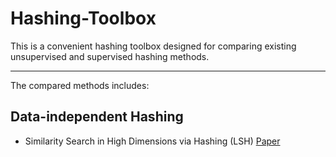 # Hashing-Toolbox
This is a convenient hashing toolbox designed for comparing existing unsupervised and supervised hashing methods. 
********************************
The compared methods includes:
## Data-independent Hashing
* Similarity Search in High Dimensions via Hashing (LSH)  [Paper](http://www.cs.princeton.edu/courses/archive/spring13/cos598C/Gionis.pdf)
